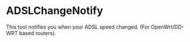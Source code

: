 # ADSLChangeNotify
 This tool notifies you when your ADSL speed changed. (For OpenWrt/DD-WRT based routers).
 
